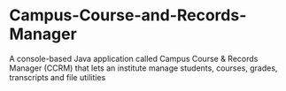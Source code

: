 # Campus-Course-and-Records-Manager
A console-based Java application called Campus Course &amp; Records Manager (CCRM) that lets an institute manage students, courses, grades, transcripts and file utilities
